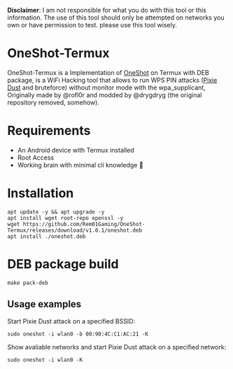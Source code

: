 **Disclaimer**: I am not responsible for what you do with this tool or this information. The use of this tool should only be attempted on networks you own or have permission to test. please use this tool wisely.

# OneShot-Termux
OneShot-Termux is a Implementation of [OneShot](https://github.com/drygdryg/OneShot) on Termux with DEB package, is a WiFi Hacking tool that allows to run WPS PIN attacks ([Pixie Dust](https://forums.kali.org/showthread.php?24286-WPS-Pixie-Dust-Attack-Offline-WPS-Attack) and bruteforce) without monitor mode with the wpa_supplicant, Originally made by @rofl0r and modded by @drygdryg (the original repository removed, somehow).

# Requirements
- An Android device with Termux installed
- Root Access
- Working brain with minimal cli knowledge 🧠 

# Installation
```shell
apt update -y && apt upgrade -y
apt install wget root-repo openssl -y
wget https://github.com/Rem01Gaming/OneShot-Termux/releases/download/v1.0.1/oneshot.deb
apt install ./oneshot.deb
```

# DEB package build
```shell
make pack-deb
```

## Usage examples
Start Pixie Dust attack on a specified BSSID:
 ```shell
 sudo oneshot -i wlan0 -b 00:90:4C:C1:AC:21 -K
 ```
Show avaliable networks and start Pixie Dust attack on a specified network:
 ```shell
 sudo oneshot -i wlan0 -K
 ```
 
